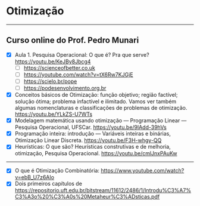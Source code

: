 # Otimização

---

## Curso online do Prof. Pedro Munari

- [x] Aula 1. Pesquisa Operacional: O que é? Pra que serve? https://youtu.be/KeJBy8Jbcg4
  - [ ] https://scienceofbetter.co.uk
  - [ ] https://youtube.com/watch?v=tX6Rw7KJGjE
  - [ ] https://scielo.br/pope
  - [ ] https://podesenvolvimento.org.br
- [x] Conceitos básicos de Otimização: função objetivo; região factível; solução ótima; problema infactível e ilimitado. Vamos ver também algumas nomenclaturas e classificações de problemas de otimização.  https://youtu.be/YLkZS-U7WTs
- [x] Modelagem matemática usando otimização — Programação Linear — Pesquisa Operacional, UFSCar. https://youtu.be/9lAdd-39hVs
- [x] Programação inteira: introdução — Variáveis inteiras e binárias, Otimização Linear Discreta. https://youtu.be/F3H-whgy-QQ
- [x] Heurísticas: O que são? Heurísticas construtivas e de melhoria, otimização, Pesquisa Operacional. https://youtu.be/cmlJnxPAuKw

---

- [x] O que é Otimização Combinatória: https://www.youtube.com/watch?v=ebB_U7z6AIo
- [x] Dois primeiros capítulos de https://repositorio.uft.edu.br/bitstream/11612/2486/1/Introdu%C3%A7%C3%A3o%20%C3%A0s%20Metaheur%C3%ADsticas.pdf